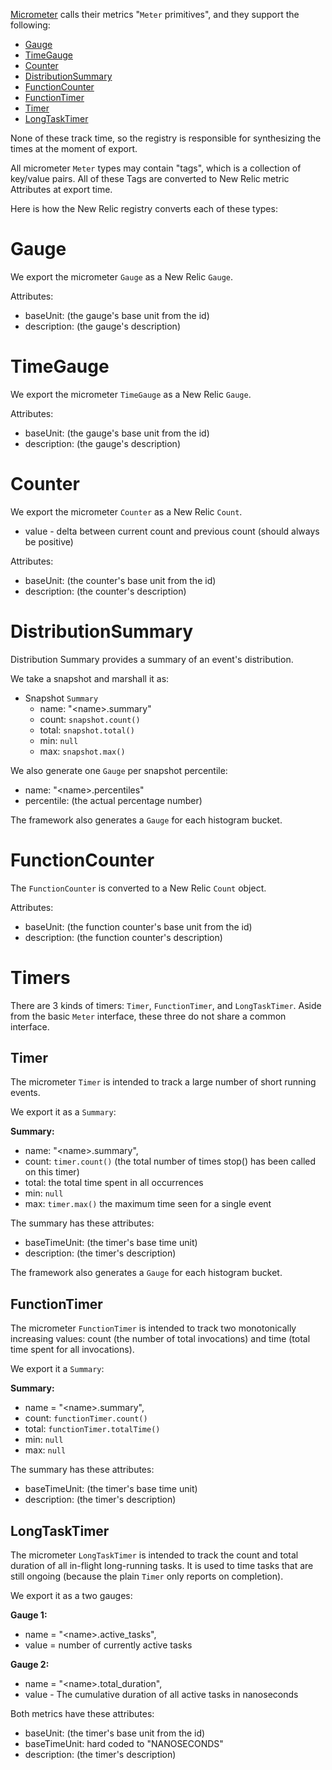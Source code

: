 
[Micrometer](https://micrometer.io/) calls their metrics "`Meter` primitives", and they support the following:

* [Gauge](#Gauge)
* [TimeGauge](#TimeGauge)
* [Counter](#Counter)
* [DistributionSummary](#DistributionSummary)
* [FunctionCounter](#FunctionCounter)
* [FunctionTimer](#FunctionTimer)
* [Timer](#Timer)
* [LongTaskTimer](#LongTaskTimer)

None of these track time, so the registry is responsible for synthesizing the times
at the moment of export.

All micrometer `Meter` types may contain "tags", which is a collection of key/value pairs.
All of these Tags are converted to New Relic metric Attributes at export time. 

Here is how the New Relic registry converts each of these types:

# Gauge

We export the micrometer `Gauge` as a New Relic `Gauge`.

Attributes:
* baseUnit: (the gauge's base unit from the id)
* description: (the gauge's description)

# TimeGauge

We export the micrometer `TimeGauge` as a New Relic `Gauge`.

Attributes:
* baseUnit: (the gauge's base unit from the id)
* description: (the gauge's description)

# Counter

We export the micrometer `Counter` as a New Relic `Count`.

* value - delta between current count and previous count (should always be positive)

Attributes:
* baseUnit: (the counter's base unit from the id)
* description: (the counter's description)

# DistributionSummary

Distribution Summary provides a summary of an event's distribution.

We take a snapshot and marshall it as:

* Snapshot `Summary`
  * name: "&lt;name>.summary"
  * count: `snapshot.count()`
  * total: `snapshot.total()`
  * min: `null`
  * max: `snapshot.max()`

We also generate one `Gauge` per snapshot percentile:
* name: "&lt;name>.percentiles"
* percentile: (the actual percentage number)

The framework also generates a `Gauge` for each histogram bucket.

# FunctionCounter

The `FunctionCounter` is converted to a New Relic `Count` object.

Attributes:
* baseUnit: (the function counter's base unit from the id)
* description: (the function counter's description)


# Timers

There are 3 kinds of timers:  `Timer`, `FunctionTimer`, and `LongTaskTimer`.
Aside from the basic `Meter` interface, these three do not share a common interface.

## Timer

The micrometer `Timer` is intended to track a large number of short running events.

We export it as a `Summary`:

**Summary:**
* name: "&lt;name>.summary", 
* count: `timer.count()` (the total number of times stop() has been called on this timer)
* total: the total time spent in all occurrences
* min: `null`
* max: `timer.max()` the maximum time seen for a single event

The summary has these attributes:
  * baseTimeUnit: (the timer's base time unit)
  * description: (the timer's description)

The framework also generates a `Gauge` for each histogram bucket.

## FunctionTimer

The micrometer `FunctionTimer` is intended to track two monotonically increasing values: count
(the number of total invocations) and time (total time spent for all invocations).

We export it a `Summary`:

**Summary:**
* name = "&lt;name>.summary", 
* count: `functionTimer.count()`
* total: `functionTimer.totalTime()`
* min: `null`
* max: `null`

The summary has these attributes:
  * baseTimeUnit: (the timer's base time unit)
  * description: (the timer's description)

## LongTaskTimer

The micrometer `LongTaskTimer` is intended to track the count and total duration of all 
in-flight long-running tasks.  It is used to time tasks that are still ongoing (because 
the plain `Timer` only reports on completion).

We export it as a two gauges:

**Gauge 1:**
* name = "&lt;name>.active_tasks", 
* value = number of currently active tasks

**Gauge 2:**
* name = "&lt;name>.total_duration",
* value - The cumulative duration of all active tasks in nanoseconds

Both metrics have these attributes:
* baseUnit: (the timer's base unit from the id)
* baseTimeUnit: hard coded to "NANOSECONDS"
* description: (the timer's description)
